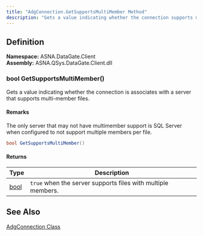 ```yaml
---
title: "AdgConnection.GetSupportsMultiMember Method"
description: "Gets a value indicating whether the connection supports multi-member files."
---
```


## Definition

**Namespace:** ASNA.DataGate.Client<br/>
**Assembly:** ASNA.QSys.DataGate.Client.dll

### bool GetSupportsMultiMember()

Gets a value indicating whether the connection is associates with a server that supports multi-member files. 

#### Remarks

The only server that may not have multimember support is SQL Server when configured to not support multiple members per file.


```cs
bool GetSupportsMultiMember()
```

#### Returns

| Type | Description
| --- | ---
| [bool](https://learn.microsoft.com/en-us/dotnet/api/system.boolean) | `true` when the server supports files with multiple members.


## See Also

[AdgConnection Class](adg-connection.html)